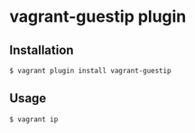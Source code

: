 # vagrant-guestip plugin

## Installation

    $ vagrant plugin install vagrant-guestip

## Usage

    $ vagrant ip
